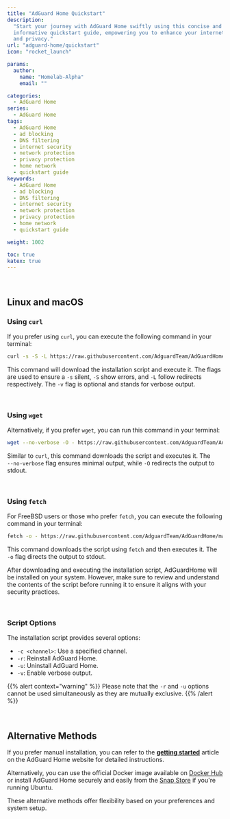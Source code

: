 ```yaml
---
title: "AdGuard Home Quickstart"
description:
  "Start your journey with AdGuard Home swiftly using this concise and
  informative quickstart guide, empowering you to enhance your internet security
  and privacy."
url: "adguard-home/quickstart"
icon: "rocket_launch"

params:
  author:
    name: "Homelab-Alpha"
    email: ""

categories:
  - AdGuard Home
series:
  - AdGuard Home
tags:
  - AdGuard Home
  - ad blocking
  - DNS filtering
  - internet security
  - network protection
  - privacy protection
  - home network
  - quickstart guide
keywords:
  - AdGuard Home
  - ad blocking
  - DNS filtering
  - internet security
  - network protection
  - privacy protection
  - home network
  - quickstart guide

weight: 1002

toc: true
katex: true
---
```


<br />

## Linux and macOS

### Using `curl`

If you prefer using `curl`, you can execute the following command in your
terminal:

```bash
curl -s -S -L https://raw.githubusercontent.com/AdguardTeam/AdGuardHome/master/scripts/install.sh | sh -s -- -v
```

This command will download the installation script and execute it. The
flags are used to ensure a `-s` silent, `-S` show errors, and `-L` follow
redirects respectively. The `-v` flag is optional and stands for verbose output.

<br />

### Using `wget`

Alternatively, if you prefer `wget`, you can run this command in your terminal:

```bash
wget --no-verbose -O - https://raw.githubusercontent.com/AdguardTeam/AdGuardHome/master/scripts/install.sh | sh -s -- -v
```

Similar to `curl`, this command downloads the script and executes it. The\
`--no-verbose` flag ensures minimal output, while `-O` redirects the output to
stdout.

<br />

### Using `fetch`

For FreeBSD users or those who prefer `fetch`, you can execute the following
command in your terminal:

```bash
fetch -o - https://raw.githubusercontent.com/AdguardTeam/AdGuardHome/master/scripts/install.sh | sh -s -- -v
```

This command downloads the script using `fetch` and then executes it. The\
`-o` flag directs the output to stdout.

After downloading and executing the installation script, AdGuardHome will be
installed on your system. However, make sure to review and understand the
contents of the script before running it to ensure it aligns with your security
practices.

<br />

### Script Options

The installation script provides several options:

- `-c <channel>`: Use a specified channel.
- `-r`: Reinstall AdGuard Home.
- `-u`: Uninstall AdGuard Home.
- `-v`: Enable verbose output.

{{% alert context="warning" %}}
Please note that the `-r` and `-u` options cannot be used simultaneously as they
are mutually exclusive.
{{% /alert %}}

<br />

## Alternative Methods

If you prefer manual installation, you can refer to the **[getting
started][wiki-start]** article on the AdGuard Home website for detailed
instructions.

Alternatively, you can use the official Docker image available on [Docker Hub]
or install AdGuard Home securely and easily from the [Snap Store] if you're
running Ubuntu.

These alternative methods offer flexibility based on your preferences and system
setup.

[wiki-start]: https://adguard-dns.io/kb/adguard-home/getting-started
[Docker Hub]: https://hub.docker.com/r/adguard/adguardhome
[Snap Store]: https://snapcraft.io/adguard-home
